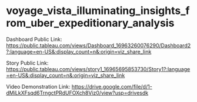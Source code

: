 # voyage_vista_illuminating_insights_from_uber_expeditionary_analysis


Dashboard Public Link: https://public.tableau.com/views/Dashboard_16963260076290/Dashboard2?:language=en-US&:display_count=n&:origin=viz_share_link


Story Public Link: https://public.tableau.com/views/story1_16965695853730/Story1?:language=en-US&:display_count=n&:origin=viz_share_link


Video Demonstration Link: https://drive.google.com/file/d/1-dMiLkXFsqd6TrngctPRdUFOXch8Viz0/view?usp=drivesdk
